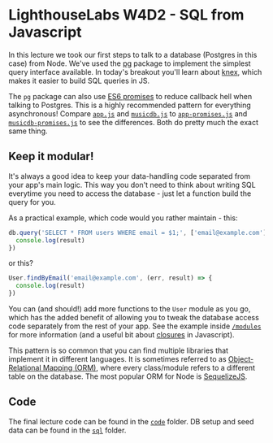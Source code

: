 # LighthouseLabs W4D2 - SQL from Javascript

In this lecture we took our first steps to talk to a database (Postgres in this
case) from Node. We've used the [pg](https://www.npmjs.com/package/pg) package
to implement the simplest query interface available. In today's breakout you'll
learn about [knex](https://www.npmjs.com/package/knex), which makes it easier to
build SQL queries in JS.

The `pg` package can also use [ES6
promises](http://www.datchley.name/es6-promises/) to reduce callback hell when
talking to Postgres. This is a highly recommended pattern for everything
asynchronous! Compare [`app.js`](code/app.js) and [`musicdb.js`](code/musicdb.js) to
[`app-promises.js`](code/app-promises.js) and [`musicdb-promises.js`](code/musicdb-promises.js) to see the differences. Both
do pretty much the exact same thing.

## Keep it modular!

It's always a good idea to keep your data-handling code separated from your app's main logic. This way you don't need to think about writing SQL everytime you need to access the database - just let a function build the query for you.

As a practical example, which code would you rather maintain - this:
```js
db.query('SELECT * FROM users WHERE email = $1;', ['email@example.com'], (err, result) => {
  console.log(result)
})
```

or this?
```js
User.findByEmail('email@example.com', (err, result) => {
  console.log(result)
})
```

You can (and should!) add more functions to the `User` module as you go, which has the added benefit of allowing you to tweak the database access code separately from the rest of your app. See the example inside [`/modules`](modules/) for more information (and a useful bit about [closures](https://developer.mozilla.org/en-US/docs/Web/JavaScript/Closures) in Javascript).

This pattern is so common that you can find multiple libraries that implement it in different languages. It is sometimes referred to as [Object-Relational Mapping (ORM)](https://en.wikipedia.org/wiki/Object-relational_mapping), where every class/module refers to a different table on the database. The most popular ORM for Node is [SequelizeJS](http://docs.sequelizejs.com/).

## Code

The final lecture code can be found in the [`code`](code/) folder. DB setup and
seed data can be found in the [`sql`](sql/) folder.
